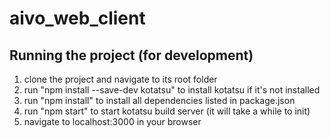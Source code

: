# aivo_web_client

## Running the project (for development)
1. clone the project and navigate to its root folder
2. run "npm install --save-dev kotatsu" to install kotatsu if it's not installed 
3. run "npm install" to install all dependencies listed in package.json
4. run "npm start" to start kotatsu build server (it will take a while to init)
5. navigate to localhost:3000 in your browser
